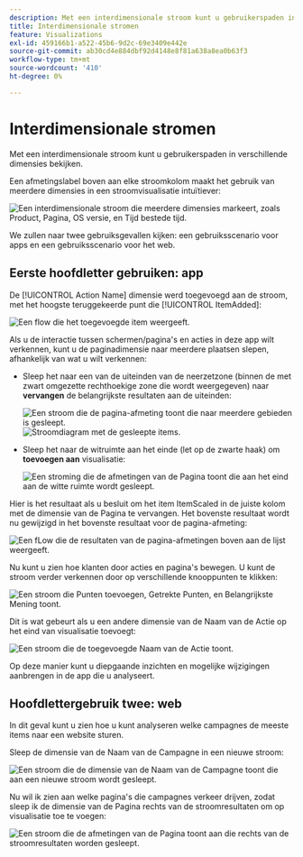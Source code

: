 ```yaml
---
description: Met een interdimensionale stroom kunt u gebruikerspaden in verschillende dimensies bekijken.
title: Interdimensionale stromen
feature: Visualizations
exl-id: 459166b1-a522-45b6-9d2c-69e3409e442e
source-git-commit: ab30cd4e884dbf92d4148e8f81a638a8ea0b63f3
workflow-type: tm+mt
source-wordcount: '410'
ht-degree: 0%

---
```


# Interdimensionale stromen

Met een interdimensionale stroom kunt u gebruikerspaden in verschillende dimensies bekijken.

Een afmetingslabel boven aan elke stroomkolom maakt het gebruik van meerdere dimensies in een stroomvisualisatie intuïtiever:

![Een interdimensionale stroom die meerdere dimensies markeert, zoals Product, Pagina, OS versie, en Tijd bestede tijd.](assets/flow.png)

We zullen naar twee gebruiksgevallen kijken: een gebruiksscenario voor apps en een gebruiksscenario voor het web.

## Eerste hoofdletter gebruiken: app

De [!UICONTROL Action Name] dimensie werd toegevoegd aan de stroom, met het hoogste teruggekeerde punt die [!UICONTROL ItemAdded]:

![Een flow die het toegevoegde item weergeeft.](assets/multi-dimensional-flow.png)

Als u de interactie tussen schermen/pagina&#39;s en acties in deze app wilt verkennen, kunt u de paginadimensie naar meerdere plaatsen slepen, afhankelijk van wat u wilt verkennen:

* Sleep het naar een van de uiteinden van de neerzetzone (binnen de met zwart omgezette rechthoekige zone die wordt weergegeven) naar **vervangen** de belangrijkste resultaten aan de uiteinden:

  ![Een stroom die de pagina-afmeting toont die naar meerdere gebieden is gesleept.](assets/multi-dimensional-flow2.png) ![Stroomdiagram met de gesleepte items.](assets/multi-dimensional-flow3.png)

* Sleep het naar de witruimte aan het einde (let op de zwarte haak) om **toevoegen aan** visualisatie:

  ![Een stroming die de afmetingen van de Pagina toont die aan het eind aan de witte ruimte wordt gesleept.](assets/multi-dimensional-flow4.png)

Hier is het resultaat als u besluit om het item ItemScaled in de juiste kolom met de dimensie van de Pagina te vervangen. Het bovenste resultaat wordt nu gewijzigd in het bovenste resultaat voor de pagina-afmeting:

![Een fLow die de resultaten van de pagina-afmetingen boven aan de lijst weergeeft.](assets/multi-dimensional-flow5.png)

Nu kunt u zien hoe klanten door acties en pagina&#39;s bewegen. U kunt de stroom verder verkennen door op verschillende knooppunten te klikken:

![Een stroom die Punten toevoegen, Getrekte Punten, en Belangrijkste Mening toont.](assets/multi-dimensional-flow6.png)

Dit is wat gebeurt als u een andere dimensie van de Naam van de Actie op het eind van visualisatie toevoegt:

![Een stroom die de toegevoegde Naam van de Actie toont.](assets/multi-dimensional-flow7.png)

Op deze manier kunt u diepgaande inzichten en mogelijke wijzigingen aanbrengen in de app die u analyseert.

## Hoofdlettergebruik twee: web

In dit geval kunt u zien hoe u kunt analyseren welke campagnes de meeste items naar een website sturen.

Sleep de dimensie van de Naam van de Campagne in een nieuwe stroom:

![Een stroom die de dimensie van de Naam van de Campagne toont die aan een nieuwe stroom wordt gesleept.](assets/multi-dimensional-flow8.png)

Nu wil ik zien aan welke pagina&#39;s die campagnes verkeer drijven, zodat sleep ik de dimensie van de Pagina rechts van de stroomresultaten om op visualisatie toe te voegen:

![Een stroom die de afmetingen van de Pagina toont aan die rechts van de stroomresultaten worden gesleept.](assets/multi-dimensional-flow9.png)
